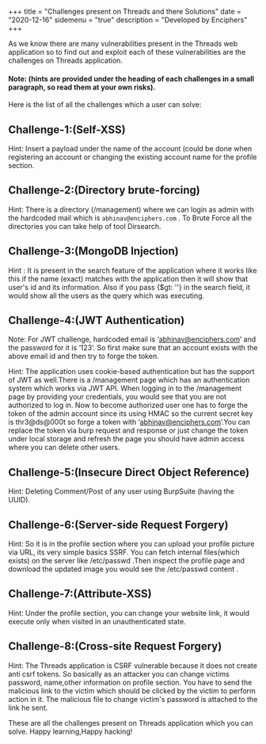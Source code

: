 +++
title = "Challenges present on Threads and there Solutions"
date = "2020-12-16"
sidemenu = "true"
description = "Developed by Enciphers"
+++

As we know there are many vulnerabilities present in the Threads web application so to find out and exploit each of  these vulnerabilities are the challenges on Threads application.
#### Note: (hints are provided under the heading of each challenges in a small paragraph, so read them at your own risks).   
Here is the list of all the challenges which a user can solve:

## Challenge-1:(Self-XSS)
 
Hint:  Insert a payload under the name of the account (could be done when registering an account or changing the existing account name for the profile section.


## Challenge-2:(Directory brute-forcing)

Hint: There is a directory (/management) where we can login as admin with the hardcoded mail which is `abhinav@enciphers.com` . To Brute Force all the directories you can take help of tool Dirsearch.


## Challenge-3:(MongoDB Injection)

Hint : It is present in the search feature of the application where it works like this if the name (exact) matches with the application then it will show that user's id and its information. Also if you pass {$gt: ''}  in the search field, it would show all the users as the query which was executing.


## Challenge-4:(JWT Authentication)

Note:  For JWT challenge, hardcoded email is ‘abhinav@enciphers.com’ and the password for it is ‘123’. So first make sure that an account exists with the above email id and then try to forge the token.

Hint:  The application uses cookie-based authentication but has the support of JWT as well.There is a /management page which has an authentication system which works via JWT API. When logging in to the /management page by providing your credentials, you would see that you are not authorized to log in. Now to become authorized user one has to forge the token of the admin account since its using HMAC so the current secret key is thr3@ds@000t so forge a token with ‘abhinav@enciphers.com’.You can replace the token via burp request and response or just change the token under local storage and refresh the page you should have admin access where you can delete other users.


## Challenge-5:(Insecure Direct Object Reference)

Hint:  Deleting Comment/Post of any user using BurpSuite (having the UUID).


## Challenge-6:(Server-side Request Forgery)

Hint: So it is in  the profile section where you can upload your profile picture via URL, its very simple basics SSRF. You can fetch internal files(which exists) on the server like /etc/passwd .Then inspect the profile page and download the updated image you would see the /etc/passwd content .


## Challenge-7:(Attribute-XSS)

Hint:  Under the profile section, you can change your website link, it would execute only when visited in an unauthenticated state.


## Challenge-8:(Cross-site Request Forgery)

Hint: The Threads application is CSRF vulnerable because it does not create anti csrf tokens. So basically as an attacker you can change victims password, name,other information on profile section. You have to send the malicious link to the victim  which should be clicked by  the victim to perform action in it. The malicious file to change victim's password is  attached to the link he sent.  


These are all the challenges present on Threads application which you can solve.
Happy learning,Happy hacking!
 

